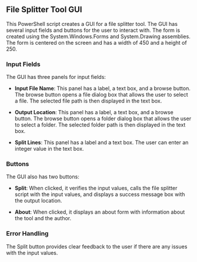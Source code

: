 ## File Splitter Tool GUI

This PowerShell script creates a GUI for a file splitter tool. The GUI has several input fields and buttons for the user to interact with. The form is created using the System.Windows.Forms and System.Drawing assemblies. The form is centered on the screen and has a width of 450 and a height of 250.

### Input Fields

The GUI has three panels for input fields:

- **Input File Name**: This panel has a label, a text box, and a browse button. The browse button opens a file dialog box that allows the user to select a file. The selected file path is then displayed in the text box.

- **Output Location**: This panel has a label, a text box, and a browse button. The browse button opens a folder dialog box that allows the user to select a folder. The selected folder path is then displayed in the text box.

- **Split Lines**: This panel has a label and a text box. The user can enter an integer value in the text box.

### Buttons

The GUI also has two buttons:

- **Split**: When clicked, it verifies the input values, calls the file splitter script with the input values, and displays a success message box with the output location.

- **About**: When clicked, it displays an about form with information about the tool and the author.

### Error Handling

The Split button provides clear feedback to the user if there are any issues with the input values.
